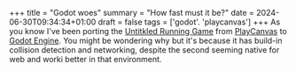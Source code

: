 +++
title = "Godot woes"
summary = "How fast must it be?"
date = 2024-06-30T09:34:34+01:00
draft = false
tags = ['godot'. 'playcanvas']
+++
As you know I've been porting the [Untitkled Running Game](https://playcanvas.com/project/1225672/overview/untitled-running-game) from [PlayCanvas](https://playcanvas.com/) to [Godot Engine](https://godotengine.org/). You might be wondering why but it's because it has build-in collision detection and networking, despite the second seeming native for web and worki better in that environment.
